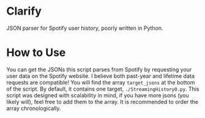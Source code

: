 # Clarify
JSON parser for Spotify user history, poorly written in Python.

# How to Use
You can get the JSONs this script parses from Spotify by requesting your user data on the Spotify website. I believe both past-year and lifetime data requests are compatible!
You will find the array `target_jsons` at the bottom of the script. By default, it contains one target, `./StreamingHistory0.py`.
This script was designed with scalability in mind, if you have more jsons (you likely will), feel free to add them to the array. It is recommended to order the array chronologically.
